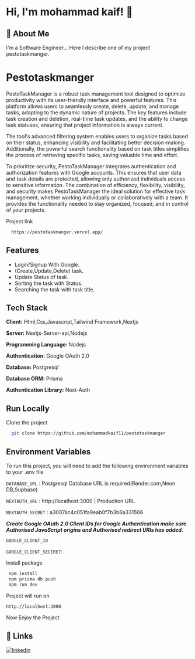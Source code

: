 
# Hi, I'm mohammad kaif! 👋


## 🚀 About Me
I'm a Software Engineer... Here I describe one of my project pestotaskmanger.


# Pestotaskmanger

PestoTaskManager is a robust task management tool designed to optimize productivity with its user-friendly interface and powerful features. This platform allows users to seamlessly create, delete, update, and manage tasks, adapting to the dynamic nature of projects. The key features include task creation and deletion, real-time task updates, and the ability to change task statuses, ensuring that project information is always current.

The tool's advanced filtering system enables users to organize tasks based on their status, enhancing visibility and facilitating better decision-making. Additionally, the powerful search functionality based on task titles simplifies the process of retrieving specific tasks, saving valuable time and effort.

To prioritize security, PestoTaskManager integrates authentication and authorization features with Google accounts. This ensures that user data and task details are protected, allowing only authorized individuals access to sensitive information. The combination of efficiency, flexibility, visibility, and security makes PestoTaskManager the ideal solution for effective task management, whether working individually or collaboratively with a team. It provides the functionality needed to stay organized, focused, and in control of your projects.

Project link

```bash
  https://pestotaskmanger.vercel.app/

```

## Features

- Login/Signup With Google.
- (Create,Update,Delete) task.
- Update Status of task.
- Sorting the task with Status.
- Searching the task with task title.




## Tech Stack
**Client:** Html,Css,Javascript,Tailwind Framework,Nextjs

**Server:** Nextjs-Server-api,Nodejs

**Programming Language:** Nodejs

**Authentication:** Google OAuth 2.0

**Database:** Postgresql

**Database ORM:** Prisma

**Authentication Library:** Next-Auth

## Run Locally

Clone the project

```bash
  git clone https://github.com/mohammadkaif11/pestotaskmanger

```

## Environment Variables

To run this project, you will need to add the following environment variables to your .env file

`DATABASE_URL` : Postgresql Database URL is required(Render.com,Neon DB,Supbase)

`NEXTAUTH_URL` : http://localhost:3000 | Production URL

`NEXTAUTH_SECRET` : a3007ac4c051fa9eab0f7b3b6a331506

***Create Google OAuth 2.0 Client IDs for Google Authentication make sure Authorised JavaScript origins and Authorised redirect URIs has added.***

`GOOGLE_CLIENT_ID` 
 

`GOOGLE_CLIENT_SECERET`:


Install package

```bash
 npm install
 npm prisma db push 
 npm run dev
```
Project will run on

```bash
http://localhost:3000
```
Now Enjoy the Project 


## 🔗 Links
[![linkedin](https://img.shields.io/badge/linkedin-0A66C2?style=for-the-badge&logo=linkedin&logoColor=white)](https://www.linkedin.com/in/mohammad-kaif-21076b217/)
